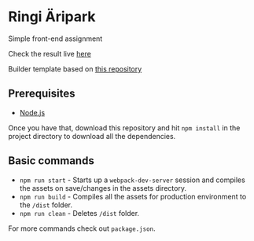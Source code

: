 # Ringi Äripark

Simple front-end assignment

Check the result live [here](www.blinkandscroll.com/test_redwall)

Builder template based on [this repository](https://github.com/cichy380/html-starter-bs4-webpack)

## Prerequisites

- [Node.js](https://nodejs.org/)

Once you have that, download this repository and hit `npm install` in the project directory to download all the dependencies.

## Basic commands

- `npm run start` - Starts up a `webpack-dev-server` session and compiles the assets on save/changes in the assets directory.
- `npm run build` - Compiles all the assets for production environment to the `/dist` folder.
- `npm run clean` - Deletes `/dist` folder.

For more commands check out `package.json`.